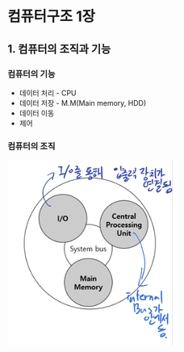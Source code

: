 
# 컴퓨터구조 1장

## 1. 컴퓨터의 조직과 기능

###  컴퓨터의 기능

* 데이터 처리 - CPU
* 데이터 저장 - M.M(Main memory, HDD)
* 데이터 이동 
* 제어 

### 컴퓨터의 조직
![ads](./Image/highest.PNG)

